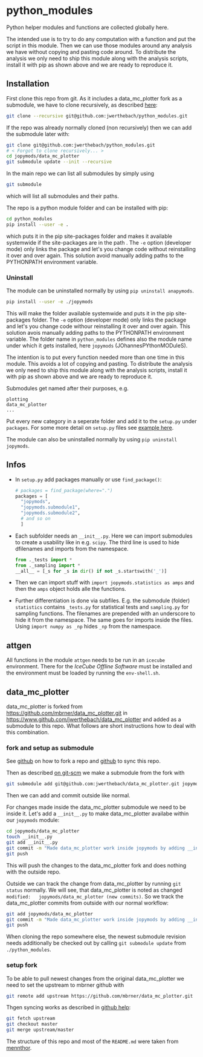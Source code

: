 # python_modules

Python helper modules and functions are collected globally here.

The intended use is to try to do any computation with a function and put the script in this module.
Then we can use those modules around any analysis we have without copying and pasting code around.
To distribute the analysis we only need to ship this module along with the analysis scripts, install it with pip as shown above and we are ready to reproduce it.


## Installation

First clone this repo from git.
As it includes a data_mc_plotter fork as a submodule, we have to clone recursively, as described [here](http://stackoverflow.com/questions/3796927/how-to-git-clone-including-submodules):

```bash
git clone --recursive git@github.com:jwerthebach/python_modules.git
```

If the repo was already normally cloned (non recursively) then we can add the submodule later with:

```bash
git clone git@github.com:jwerthebach/python_modules.git
# < Forgot to clone recursively... >
cd jopymods/data_mc_plotter
git submodule update --init --recursive
```

In the main repo we can list all submodules by simply using

```bash
git submodule
```

which will list all submodules and their paths.

The repo is a python module folder and can be installed with pip:

```bash
cd python_modules
pip install --user -e .
```

which puts it in the pip site-packages folder and makes it available systemwide if the site-packages are in the path
.
The `-e` option (developer mode) only links the package and let's you change code without reinstalling it over and over again.
This solution avoid manually adding paths to the PYTHONPATH environment variable.

### Uninstall

The module can be uninstalled normally by using `pip uninstall anapymods`.


```bash
pip install --user -e ./jopymods
```

This will make the folder available systemwide and puts it in the pip site-packages folder.
The `-e` option (developer mode) only links the package and let's you change code withour reinstalling it over and over again.
This solution avois manually adding paths to the PYTHONPATH environment variable.
The folder name in `python_modules` defines also the module name under which it gets installed, here `jopymods` (JOhannesPYthonMODuleS).

The intention is to put every function needed more than one time in this module. This avoids a lot of copying and pasting.
To distribute the analysis we only need to ship this module along with the analysis scripts, install it with pip as shown above and we are ready to reproduce it.

Submodules get named after their purposes, e.g.

	plotting
	data_mc_plotter
	...

Put every new category in a seperate folder and add it to the `setup.py` under `packages`.
For some more detail on `setup.py` files see [example here](https://github.com/pypa/sampleproject/blob/master/setup.py).

The module can also be uninstalled normally by using `pip uninstall jopymods`.


## Infos

- In `setup.py` add packages manually or use `find_package()`:

  ```python
  # packages = find_package(where=".")
  packages = [
  	"jopymods",
  	"jopymods.submodule1",
  	"jopymods.submodule2",
  	# and so on
  	]
  ```
- Each subfolder needs an `__init__.py`. Here we can import submodules to create a usability like in e.g. `scipy`. The third line is used to hide dfilenames and imports from the namespace.

  ```python
  from ._tests import *
  from ._sampling import *
  __all__ = [_s for _s in dir() if not _s.startswith('_')]
  ```
- Then we can import stuff with `import jopymods.statistics as amps` and then the `amps` object holds alle the functions.
- Further differentiation is done via subfiles. E.g. the submodule (folder) `statistics` contains `_tests.py` for statistical tests and `sampling.py` for sampling functions. The filenames are prepended with an underscore to hide it from the namespace. The same goes for imports inside the files. Using `import numpy as _np` hides `_np` from the namespace.

## attgen

All functions in the module `attgen` needs to be run in an `icecube` environment. There for the *IceCube Offline Software* must be installed and the environment must be loaded by running the `env-shell.sh`.

## data_mc_plotter

data_mc_plotter is forked from https://github.com/mbrner/data_mc_plotter.git in https://www.github.com/jwerthebach/data_mc_plotter and added as a submodule to this repo.
What follows are short instructions how to deal with this combination.

### fork and setup as submodule

See [github](https://help.github.com/articles/fork-a-repo/) on how to fork a repo and [github](https://help.github.com/articles/syncing-a-fork/) to sync this repo.

Then as described [on git-scm](https://git-scm.com/book/de/v1/Git-Tools-Submodule) we make a submodule from the fork with 

```bash 
git submodule add git@github.com:jwerthebach/data_mc_plotter.git jopymods/data_mc_plotter
```

Then we can add and commit outside like normal.

For changes made inside the data_mc_plotter submodule we need to be inside it.
Let's add a `__init__.py` to make data_mc_plotter availabe within our `jopymods` module:

```bash
cd jopymods/data_mc_plotter
touch __init__.py
git add __init__.py
git commit -m "Made data_mc_plotter work inside jopymods by adding __init__.py"
git push
```

This will push the changes to the data_mc_plotter fork and does nothing with the outside repo.

Outside we can track the change from data_mc_plotter by running `git status` normally.
We will see, that data_mc_plotter is noted as changed `modified:   jopymods/data_mc_plotter (new commits)`.
So we track the data_mc_plotter commits from outside with our normal workflow:

```bash
git add jopymods/data_mc_plotter
git commit -m "Made data_mc_plotter work inside jopymods by adding __init__.py"
git push
```

When cloning the repo somewhere else, the newest submodule revision needs additionally be checked out by calling `git submodule update` from `./python_modules`.

### setup fork

To be able to pull newest changes from the original data_mc_plotter we need to set the upstream to mbrner github with 

```bash
git remote add upstream https://github.com/mbrner/data_mc_plotter.git
```

Thgen syncing works as described in [github help](https://help.github.com/articles/syncing-a-fork):

```bash
git fetch upstream
git checkout master
git merge upstream/master
```

The structure of this repo and most of the `README.md` were taken from [mennthor](https://github.com/mennthor/python_modules).